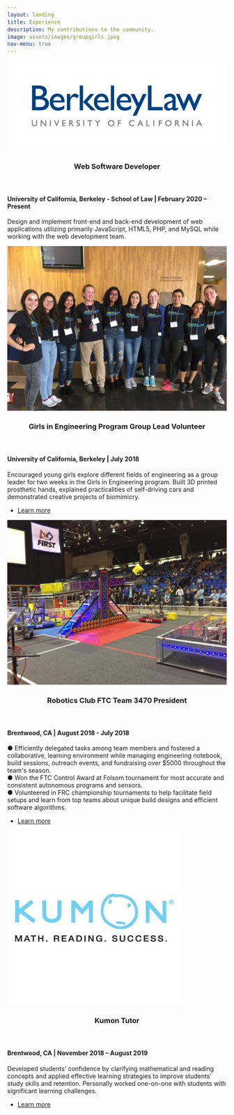 ```yaml
---
layout: landing
title: Experience
description: My contributions to the community.
image: assets/images/groupgirls.jpeg
nav-menu: true
---
```



<!-- Main -->
<div id="main">

<!-- Two -->
<section id="two" class="spotlights">
	<section>
		<a class="image fit">
			<img src="assets/images/lawlogo.jpg" alt="" data-position="25% 25%" style = "max-width:100%;"/>
		</a>
		<div class="content">
			<div class="inner">
				<header class="major">
					<h3>Web Software Developer</h3>
				</header>
				<h4>University of California, Berkeley - School of Law | February 2020 – Present</h4>
				<p>Design and implement front-end and back-end development of web applications utilizing primarily JavaScript, HTML5, PHP, and MySQL while working with the web development team. 
				</p>
			</div>
		</div>
	</section>
	<section>
		<a href="http://girlsinengineering.berkeley.edu/" class="image fit">
			<img src="assets/images/grouppic.JPG" alt="" data-position="25% 25%" style = "max-width:100%;"/>
		</a>
		<div class="content">
			<div class="inner">
				<header class="major">
					<h3>Girls in Engineering Program Group Lead Volunteer</h3>
				</header>
				<h4>University of California, Berkeley | July 2018</h4>
				<p>Encouraged young girls explore different fields of engineering as a group leader for two weeks in the Girls in Engineering program. Built 3D printed prosthetic hands, explained practicalities of self-driving cars and demonstrated creative projects of biomimicry.</p>
				<ul class="actions">
					<li><a href="http://girlsinengineering.berkeley.edu/" class="button">Learn more</a></li>
				</ul>
			</div>
		</div>
	</section>
	<section>
		<a href="https://www.firstinspires.org/robotics/ftc" class="image fit">
			<img src="assets/images/frc.JPG" alt="" data-position="25% 25%" style = "max-width:100%;"/>
		</a>
		<div class="content">
			<div class="inner">
				<header class="major">
					<h3>Robotics Club FTC Team 3470 President</h3>
				</header>
				<h4>Brentwood, CA | August 2018 - July 2018</h4>
				<p>● Efficiently delegated tasks among team members and fostered a collaborative, learning environment while managing engineering notebook, build sessions, outreach events, and fundraising over $5000 throughout the team's season. <br>
				● Won the FTC Control Award at Folsom tournament for most accurate and consistent autonomous programs and sensors. <br>
			● Volunteered in FRC championship tournaments to help facilitate field setups and learn from top teams about unique build designs and efficient software algorithms.</p>
				<ul class="actions">
					<li><a href="https://www.firstinspires.org/robotics/ftc" class="button">Learn more</a></li>
				</ul>
			</div>
		</div>
	</section>
	<section>
		<a href="https://www.kumon.com/" class="image fit">
			<img src="assets/images/kumonlogo2.jpg" alt="" data-position="25% 25%" style = "max-width:100%;"/>
		</a>
		<div class="content">
			<div class="inner">
				<header class="major">
					<h3>Kumon Tutor</h3>
				</header>
				<h4>Brentwood, CA | November 2018 – August 2019</h4>
				<p>Developed students’ confidence by clarifying mathematical and reading concepts and applied effective learning strategies to improve students’ study skills and retention. Personally worked one-on-one with students with significant learning challenges.</p>
				<ul class="actions">
					<li><a href="https://www.kumon.com/" class="button">Learn more</a></li>
				</ul>
			</div>
		</div>
	</section>
</section>

</div>
